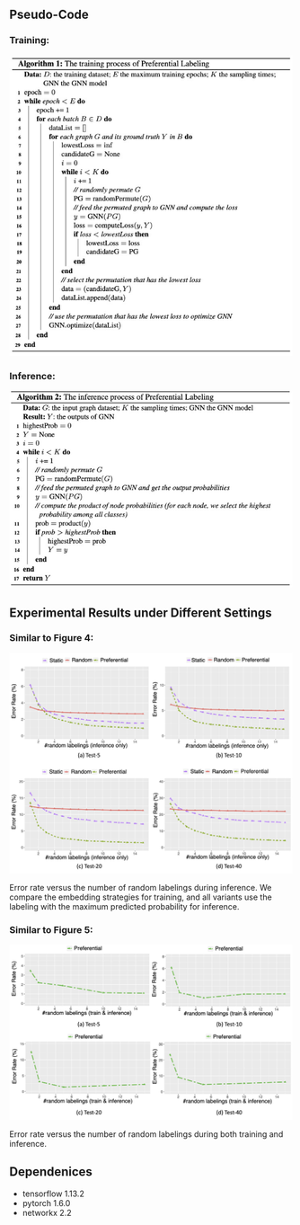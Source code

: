 ## Pseudo-Code

### Training:

![avatar](pcode-training.jpg)

### Inference:

![avatar](pcode-inference.jpg)

## Experimental Results under Different Settings

### Similar to Figure 4:

![avatar](Figure&#32;4.jpg)

Error rate versus the number of random labelings
during inference. We compare the embedding strategies for
training, and all variants use the labeling with the maximum
predicted probability for inference. 

### Similar to Figure 5:

![avatar](Figure&#32;5.jpg)

Error rate versus the number of random labelings
during both training and inference.



## Dependenices
* tensorflow 1.13.2
* pytorch  1.6.0
* networkx 2.2
